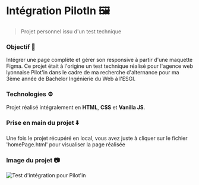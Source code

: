 # Intégration PilotIn 🖼️

> Projet personnel issu d'un test technique

### Objectif 💬
Intégrer une page complète et gérer son responsive à partir d'une maquette Figma. Ce projet était à l'origine un test technique réalisé pour l'agence web lyonnaise Pilot'in dans le cadre de ma recherche d'alternance pour ma 3ème année de Bachelor Ingénierie du Web à l'ESGI.

### Technologies ⚙️
Projet réalisé intégralement en **HTML**, **CSS** et **Vanilla JS**.

### Prise en main du projet ⬇️
Une fois le projet récupéré en local, vous avez juste à cliquer sur le fichier 'homePage.html' pour visualiser la page réalisée

### Image du projet 📷
![Test d'intégration pour Pilot'in](https://github.com/Louis-Cauvet/Captures-des-projets/blob/main/Int%C3%A9gration%20Pilot'in/Capture.png)
